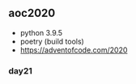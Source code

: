 aoc2020
---

* python 3.9.5
* poetry (build tools)
* https://adventofcode.com/2020



### day21
```console

```
